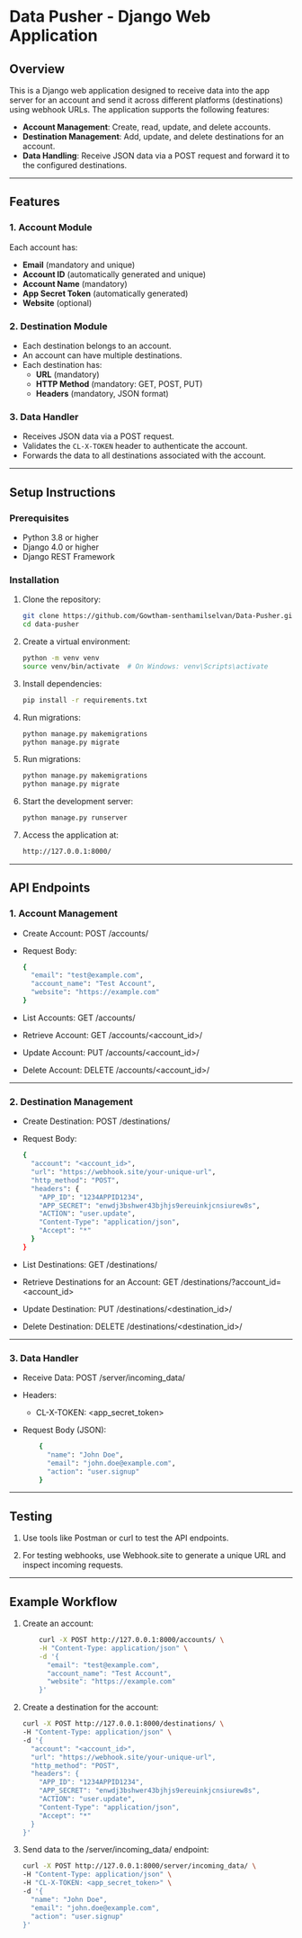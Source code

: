 # Data Pusher - Django Web Application

## Overview
This is a Django web application designed to receive data into the app server for an account and send it across different platforms (destinations) using webhook URLs. The application supports the following features:
- **Account Management**: Create, read, update, and delete accounts.
- **Destination Management**: Add, update, and delete destinations for an account.
- **Data Handling**: Receive JSON data via a POST request and forward it to the configured destinations.

---

## Features

### 1. Account Module
Each account has:
- **Email** (mandatory and unique)
- **Account ID** (automatically generated and unique)
- **Account Name** (mandatory)
- **App Secret Token** (automatically generated)
- **Website** (optional)

### 2. Destination Module
- Each destination belongs to an account.
- An account can have multiple destinations.
- Each destination has:
  - **URL** (mandatory)
  - **HTTP Method** (mandatory: GET, POST, PUT)
  - **Headers** (mandatory, JSON format)

### 3. Data Handler
- Receives JSON data via a POST request.
- Validates the `CL-X-TOKEN` header to authenticate the account.
- Forwards the data to all destinations associated with the account.

---

## Setup Instructions

### Prerequisites
- Python 3.8 or higher
- Django 4.0 or higher
- Django REST Framework

### Installation
1. Clone the repository:
   ```bash
   git clone https://github.com/Gowtham-senthamilselvan/Data-Pusher.git
   cd data-pusher
2. Create a virtual environment:
   ```bash
   python -m venv venv
   source venv/bin/activate  # On Windows: venv\Scripts\activate
3. Install dependencies:
   ```bash
   pip install -r requirements.txt
4. Run migrations:
    ```bash
    python manage.py makemigrations
    python manage.py migrate
4. Run migrations:
    ```bash
    python manage.py makemigrations
    python manage.py migrate
5. Start the development server:
    ```bash
    python manage.py runserver
6. Access the application at:
    ```bash
    http://127.0.0.1:8000/

---

## API Endpoints
### 1. Account Management
- Create Account: POST /accounts/

- Request Body:
    ```bash
    {
      "email": "test@example.com",
      "account_name": "Test Account",
      "website": "https://example.com"
    }
- List Accounts: GET /accounts/

- Retrieve Account: GET /accounts/<account_id>/

- Update Account: PUT /accounts/<account_id>/

- Delete Account: DELETE /accounts/<account_id>/
---
### 2. Destination Management
- Create Destination: POST /destinations/

- Request Body:
    ```bash
    {
      "account": "<account_id>",
      "url": "https://webhook.site/your-unique-url",
      "http_method": "POST",
      "headers": {
        "APP_ID": "1234APPID1234",
        "APP_SECRET": "enwdj3bshwer43bjhjs9ereuinkjcnsiurew8s",
        "ACTION": "user.update",
        "Content-Type": "application/json",
        "Accept": "*"
      }
    }
- List Destinations: GET /destinations/

- Retrieve Destinations for an Account: GET /destinations/?account_id=<account_id>

- Update Destination: PUT /destinations/<destination_id>/

- Delete Destination: DELETE /destinations/<destination_id>/
---
### 3. Data Handler
- Receive Data: POST /server/incoming_data/

- Headers:

    - CL-X-TOKEN: <app_secret_token>

- Request Body (JSON):
    ```bash
        {
          "name": "John Doe",
          "email": "john.doe@example.com",
          "action": "user.signup"
        }
---    
## Testing
1. Use tools like Postman or curl to test the API endpoints.

2. For testing webhooks, use Webhook.site to generate a unique URL and inspect incoming requests.
---
## Example Workflow
1. Create an account:
    ```bash
        curl -X POST http://127.0.0.1:8000/accounts/ \
        -H "Content-Type: application/json" \
        -d '{
          "email": "test@example.com",
          "account_name": "Test Account",
          "website": "https://example.com"
        }'

2. Create a destination for the account:
    ```bash
    curl -X POST http://127.0.0.1:8000/destinations/ \
    -H "Content-Type: application/json" \
    -d '{
      "account": "<account_id>",
      "url": "https://webhook.site/your-unique-url",
      "http_method": "POST",
      "headers": {
        "APP_ID": "1234APPID1234",
        "APP_SECRET": "enwdj3bshwer43bjhjs9ereuinkjcnsiurew8s",
        "ACTION": "user.update",
        "Content-Type": "application/json",
        "Accept": "*"
      }
    }'
3. Send data to the /server/incoming_data/ endpoint:

    ```bash
    curl -X POST http://127.0.0.1:8000/server/incoming_data/ \
    -H "Content-Type: application/json" \
    -H "CL-X-TOKEN: <app_secret_token>" \
    -d '{
      "name": "John Doe",
      "email": "john.doe@example.com",
      "action": "user.signup"
    }'
   